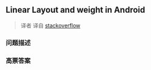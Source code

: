 ## Linear Layout and weight in Android

> 译者 译自 [stackoverflow](http://stackoverflow.com/questions/2698817/linear-layout-and-weight-in-android) 

### 问题描述 

### 高票答案 

